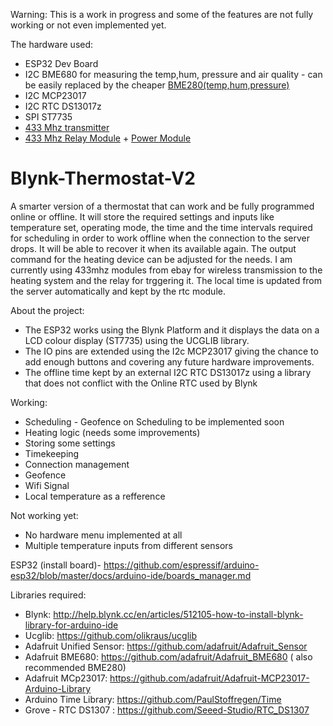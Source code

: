 Warning: This is a work in progress and some of the features are not fully working or not even implemented yet.

The hardware used:
- ESP32 Dev Board
- I2C BME680 for measuring the temp,hum, pressure and air quality - can be easily replaced by the cheaper <a href = "https://www.ebay.co.uk/itm/10DOF-I2C-SPI-MPU9250-BMP280-BME280-Kompass-Barom-for-Arduino-Raspberry-Pi-UK/192137880381?ssPageName=STRK%3AMEBIDX%3AIT&var=492050506785&_trksid=p2057872.m2749.l2649"> BME280(temp,hum,pressure)</a>
- I2C MCP23017
- I2C RTC DS13017z
- SPI ST7735
- <a href ="https://www.ebay.co.uk/itm/Hot-Mini-Wireless-433Mhz-RF-Control-Remote-1527-Learning-Code-Transmitter-Module/232451380539?ssPageName=STRK%3AMEBIDX%3AIT&_trksid=p2057872.m2749.l2649"> 433 Mhz transmitter</a>
- <a href= "https://www.ebay.co.uk/itm/DC-12V-1-Ch-433MHz-Wireless-Relay-RF-Remote-Control-Switch-Heterodyne-Receiver/292158576954?ssPageName=STRK%3AMEBIDX%3AIT&_trksid=p2057872.m2749.l2649"> 433 Mhz Relay Module</a> + <a href = "https://www.ebay.co.uk/itm/1-2-5PCS-AC110-220V-to-DC12V-Voltage-Power-Supply-Step-Down-Converter-Module/283386093098?ssPageName=STRK%3AMEBIDX%3AIT&_trksid=p2057872.m2749.l2649"> Power Module </a>

# Blynk-Thermostat-V2
A smarter version of a thermostat that can work and be fully programmed online or offline. It will store the required settings and inputs like temperature set, operating mode, the time and the time intervals required for scheduling in order to work offline when the connection to the server drops. It will be able to recover it when its available again. The output command for the heating device can be adjusted for the needs. I am currently using 433mhz modules from ebay for wireless transmission to the heating system and the relay for trggering it. The local time is updated from the server automatically and kept by the rtc module.

About the project:
+ The ESP32 works using the Blynk Platform and it displays the data on a LCD colour display (ST7735)  using the UCGLIB library. 
+ The IO pins are extended using the I2c MCP23017 giving the chance to add enough buttons and covering any future hardware improvements. 
+ The offline time kept by an external I2C RTC DS13017z using a library that does not conflict with the Online RTC used by Blynk

Working:
- Scheduling - Geofence on Scheduling to be implemented soon
- Heating logic (needs some improvements)
- Storing some settings
- Timekeeping
- Connection management
- Geofence
- Wifi Signal
- Local temperature as a refference

Not working yet:
- No hardware menu implemented at all
- Multiple temperature inputs from different sensors


ESP32 (install board)- https://github.com/espressif/arduino-esp32/blob/master/docs/arduino-ide/boards_manager.md

Libraries required:
- Blynk: http://help.blynk.cc/en/articles/512105-how-to-install-blynk-library-for-arduino-ide
- Ucglib: https://github.com/olikraus/ucglib
- Adafruit Unified Sensor: https://github.com/adafruit/Adafruit_Sensor
- Adafruit BME680: https://github.com/adafruit/Adafruit_BME680 ( also recommended BME280) 
- Adafruit MCp23017: https://github.com/adafruit/Adafruit-MCP23017-Arduino-Library
- Arduino Time Library: https://github.com/PaulStoffregen/Time
- Grove - RTC DS1307 : https://github.com/Seeed-Studio/RTC_DS1307
